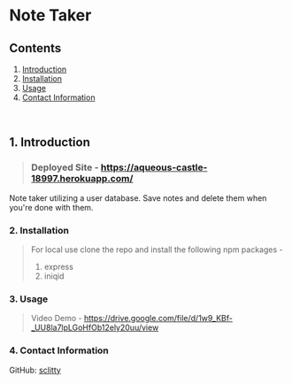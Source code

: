# Note Taker

## Contents 


1. [ Introduction ](#intro)
2. [ Installation ](#install)
3. [ Usage ](#usage)
4. [ Contact Information ](#questions)

<br>

<a name="intro"></a>
## 1. Introduction

>### Deployed Site - https://aqueous-castle-18997.herokuapp.com/

Note taker utilizing a user database. Save notes and delete them when you're done with them. 

<a name="install"></a>
### 2. Installation
>For local use clone the repo and install the following npm packages - 
>1. express
>2. iniqid

<a name="usage"></a>
### 3. Usage

>Video Demo - https://drive.google.com/file/d/1w9_KBf-_UU8la7lpLGoHfOb12ely20uu/view

<a name="questions"></a>
### 4. Contact Information

GitHub: <a href="https://github.com/sclitty">sclitty</a>

